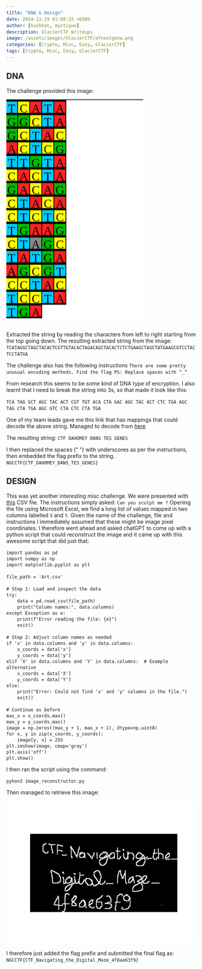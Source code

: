 ```yaml
---
title: "DNA & Design"
date: 2024-11-29 01:09:33 +0300
author: [hushkat, mystique]
description: GlacierCTF Writeups
image: /assets/images/GlacierCTF/afnextgenw.png
categories: [Crypto, Misc, Easy, GlacierCTF]
tags: [Crypto, Misc, Easy, GlacierCTF]
---
```

## DNA

The challenge provided this image:

![DNAENCRYPTED](/assets/images/GlacierCTF/DNA.png)


Extracted the string by reading the characters from left to right starting from the top going down. The resulting extracted string from the image: `TCATAGGCTAGCTACACTCGTTGTACACTAGACAGCTACACTCTCTGAAGCTAGCTATGAAGCGTCCTACTCCTATGA`

The challenge also has the following instructions 
`There are some pretty unusual encoding methods. Find the flag PS: Replace spaces with “_”`

From research this seems to be some kind of DNA type of encryption. I also learnt that I need to break the string into 3s, so that made it look like this:

`TCA TAG GCT AGC TAC ACT CGT TGT ACA CTA GAC AGC TAC ACT CTC TGA AGC TAG CTA TGA AGC GTC CTA CTC CTA TGA`

One of my team leads gave me this link that has mappings that could decode the above string. Managed to decode from [here](https://earthsciweb.org/js/bio/dna-writer/index.html?seq=CGTCTAATCATCTGTAGCGTCGATGACTGA#base_to_text)

The resulting string: `CTF DAHOMEY DANS TES GENES`

I then replaced the spaces (" ") with underscores as per the instructions, then embedded the flag prefix to the string.
`NGCCTF{CTF_DAHOMEY_DANS_TES_GENES}`

## DESIGN
This was yet another interesting misc challenge. We were presented with [this](https://drive.google.com/file/d/1zds3ymqwPkKuR8SXGeMiKuuKTr1gqoRb/view?usp=sharing) CSV file. The instructions simply asked:
`Can you sculpt me ?`
Opening the file using Microsoft Excel, we find a long list of values mapped in two columns labelled `X` and `Y`. Given the name of the challenge, file and instructions I immediately assumed that these might be image pixel coordinates. I therefore went ahead and asked chatGPT to come up with a python script that could reconstruct the image and it came up with this awesome script that did just that:
```
import pandas as pd
import numpy as np
import matplotlib.pyplot as plt

file_path = 'Art.csv'

# Step 1: Load and inspect the data
try:
    data = pd.read_csv(file_path)
    print("Column names:", data.columns)
except Exception as e:
    print(f"Error reading the file: {e}")
    exit()

# Step 2: Adjust column names as needed
if 'x' in data.columns and 'y' in data.columns:
    x_coords = data['x']
    y_coords = data['y']
elif 'X' in data.columns and 'Y' in data.columns:  # Example alternative
    x_coords = data['X']
    y_coords = data['Y']
else:
    print("Error: Could not find 'x' and 'y' columns in the file.")
    exit()

# Continue as before
max_x = x_coords.max()
max_y = y_coords.max()
image = np.zeros((max_y + 1, max_x + 1), dtype=np.uint8)
for x, y in zip(x_coords, y_coords):
    image[y, x] = 255
plt.imshow(image, cmap='gray')
plt.axis('off')
plt.show()
```

I then ran the script using the command:
```
pyhon3 image_reconstructor.py
```
Then managed to retrieve this image: 

![flag](/assets/images/GlacierCTF/Figure_1.png)

I therefore just added the flag prefix and submitted the final flag as: `NGCCTF{CTF_Navigating_the_Digital_Maze_4f8ae63f9}`
